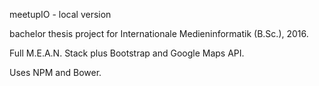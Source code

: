 meetupIO - local version

bachelor thesis project for Internationale Medieninformatik (B.Sc.), 2016.

Full M.E.A.N. Stack plus Bootstrap and Google Maps API.

Uses NPM and Bower.
